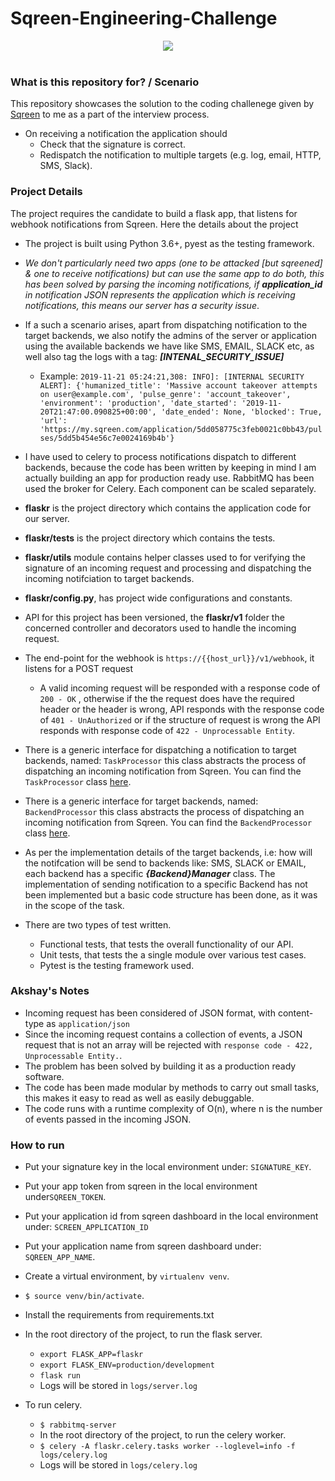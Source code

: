 # Sqreen-Engineering-Challenge
<div align="center">
  <img src="https://warehouse-camo.cmh1.psfhosted.org/ff0cff6b90e14dae12ba8f267acc4694632db0cf/68747470733a2f2f73717265656e2d6173736574732e73332d65752d776573742d312e616d617a6f6e6177732e636f6d2f6c6f676f732f73717265656e2d6c6f676f2d3236342d312e737667"><br><br>
</div>

### What is this repository for? / Scenario ###

This repository showcases the solution to the coding challenege given by [Sqreen](https://www.sqreen.com/) to me as a part of the interview process.

- On receiving a notification the application should
    - Check that the signature is correct.
    - Redispatch the notification to multiple targets (e.g. log, email, HTTP, SMS, Slack).
    

### Project Details ###

The project requires the candidate to build a flask app, that listens for webhook notifications from Sqreen. Here the details about the project
  
 - The project is built using Python 3.6+, pyest as the testing framework.
 
 - *We don't particularly need two apps (one to be attacked [but sqreened] & one to receive notifications) but can use the same app to do both, this has been solved by parsing the incoming notifications, if **application_id** in notification JSON represents the application which is receiving notifications, this means our server has a security issue*.
  - If a such a scenario arises, apart from dispatching notification to the target backends, we also notify the admins of the server or application using the available backends we have like SMS, EMAIL, SLACK etc, as well also tag the logs with a tag: ***[INTENAL_SECURITY_ISSUE]***
    - Example: ```2019-11-21 05:24:21,308: INFO]: [INTERNAL SECURITY ALERT]: {'humanized_title': 'Massive account takeover attempts on user@example.com', 'pulse_genre': 'account_takeover', 'environment': 'production', 'date_started': '2019-11-20T21:47:00.090825+00:00', 'date_ended': None, 'blocked': True, 'url': 'https://my.sqreen.com/application/5dd058775c3feb0021c0bb43/pulses/5dd5b454e56c7e0024169b4b'} ```
 
 - I have used to celery to process notifications dispatch to different backends, because the code has been written by keeping in mind I am actually building an app for production ready use. RabbitMQ has been used the broker for Celery. Each component can be scaled separately.
 
 - **flaskr** is the project directory which contains the application code for our server.
 
 - **flaskr/tests** is the project directory which contains the tests.
 
 - **flaskr/utils** module contains helper classes used to for verifying the signature of an incoming request and processing and dispatching the incoming notifciation to target backends.
 
 - **flaskr/config.py**, has project wide configurations and constants.
 
 - API for this project has been versioned, the **flaskr/v1** folder the concerned controller and decorators used to handle the incoming request.
 
 - The end-point for the webhook is ```https://{{host_url}}/v1/webhook```, it listens for a POST request
   - A valid incoming request will be responded with a response code of ```200 - OK``` , otherwise if the the request does have the required header or the header is wrong, API responds with the response code of ```401 - UnAuthorized``` or if the structure of request is wrong the API responds with response code of ```422 - Unprocessable Entity```.
 
 - There is a generic interface for dispatching a notification to target backends, named: ```TaskProcessor``` this class abstracts the process of dispatching an incoming notification from Sqreen. You can find the ```TaskProcessor``` class [here](https://github.com/akshaysharma096/Sqreen-Engineering-Challenge/blob/master/flaskr/utils/task_processing.py).
 
 - There is a generic interface for target backends, named: ```BackendProcessor``` this class abstracts the process of dispatching an incoming notification from Sqreen. You can find the ```BackendProcessor``` class [here](https://github.com/akshaysharma096/Sqreen-Engineering-Challenge/blob/master/flaskr/backends/backend_processor.py).
 
 - As per the implementation details of the target backends, i.e: how will the notifcation will be send to backends like: SMS, SLACK or EMAIL, each backend has a specific ***{Backend}Manager*** class. The implementation of sending notification to a specific Backend has not been implemented but a basic code structure has been done, as it was in the scope of the task. 

- There are two types of test written.
  - Functional tests, that tests the overall functionality of our API.
  - Unit tests, that tests the a single module over various test cases. 
  - Pytest is the testing framework used.
 
 
### Akshay's Notes ###

- Incoming request has been considered of JSON format, with content-type as ```application/json```
- Since the incoming request contains a collection of events, a JSON request that is not an array will be rejected with ```response code - 422, Unprocessable Entity.```.
- The problem has been solved by building it as a production ready software.
- The code has been made modular by methods to carry out small tasks, this makes it easy to read as well as easily debuggable.
- The code runs with a runtime complexity of O(n), where n is the number of events passed in the incoming JSON.


### How to run ###
- Put your signature key in the local environment under: ```SIGNATURE_KEY```.
- Put your app token from sqreen in the local environment under```SQREEN_TOKEN```.
- Put your application id from sqreen dashboard in the local environment under: ```SCREEN_APPLICATION_ID```
- Put your application name from sqreen dashboard under: ```SQREEN_APP_NAME```.
- Create a virtual environment, by ```virtualenv venv```.
- ```$ source venv/bin/activate```.
- Install the requirements from requirements.txt
- In the root directory of the project, to run the flask server.
  - ```export FLASK_APP=flaskr```
  - ```export FLASK_ENV=production/development```
  - ```flask run```
  - Logs will be stored in ```logs/server.log```
  
- To run celery.
  - ```$ rabbitmq-server```
  - In the root directory of the project, to run the celery worker.
   - ```$ celery -A flaskr.celery.tasks worker --loglevel=info -f logs/celery.log```
  -  Logs will be stored in ```logs/celery.log```


